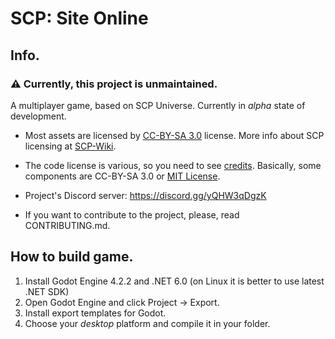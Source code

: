 # SCP: Site Online

## Info.
### ⚠ Currently, this project is unmaintained.
A multiplayer game, based on SCP Universe. Currently in *alpha* state of development.

- Most assets are licensed by [CC-BY-SA 3.0](/LICENSE.CCBYSA3) license. More info about SCP licensing at [SCP-Wiki](https://scp-wiki.wikidot.com/licensing-guide).

- The code license is various, so you need to see [credits](/CREDITS.md). Basically, some components are CC-BY-SA 3.0 or [MIT License](/LICENSE.MIT).

- Project's Discord server: https://discord.gg/yQHW3qDgzK
- If you want to contribute to the project, please, read CONTRIBUTING.md.

## How to build game.

1. Install Godot Engine 4.2.2 and .NET 6.0 (on Linux it is better to use latest .NET SDK)
2. Open Godot Engine and click Project -> Export.
3. Install export templates for Godot.
4. Choose your *desktop* platform and compile it in your folder.